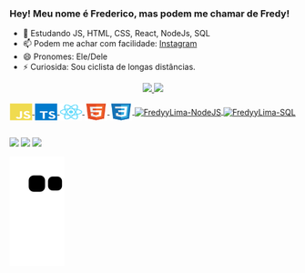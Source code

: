 ### Hey! Meu nome é Frederico, mas podem me chamar de Fredy!

- 🌱 Estudando JS, HTML, CSS, React, NodeJs, SQL
- 📫 Podem me achar com facilidade: <a href="https://www.instagram.com/fredyycarneiro/">Instagram</a>
- 😄 Pronomes: Ele/Dele
- ⚡ Curiosida: Sou ciclista de longas distâncias.

<div align="center">
  <a href="https://github.com/FredyyLima">
  <img height="180em" src="https://github-readme-stats.vercel.app/api?username=FredyyLima&show_icons=true&theme=dracula&include_all_commits=true&count_private=true"/>
  <img height="180em" src="https://github-readme-stats.vercel.app/api/top-langs/?username=FredyyLima&layout=compact&langs_count=7&theme=dracula"/>
</div>
<div style="display: inline_block"><br>
  <img align="center" alt="FredyyLima-Js" height="30" width="40" src="https://raw.githubusercontent.com/devicons/devicon/master/icons/javascript/javascript-plain.svg">
  <img align="center" alt="FredyyLima-Ts" height="30" width="40" src="https://raw.githubusercontent.com/devicons/devicon/master/icons/typescript/typescript-plain.svg">
  <img align="center" alt="FredyyLima-React" height="30" width="40" src="https://raw.githubusercontent.com/devicons/devicon/master/icons/react/react-original.svg">
  <img align="center" alt="FredyyLima-HTML" height="30" width="40" src="https://raw.githubusercontent.com/devicons/devicon/master/icons/html5/html5-original.svg">
  <img align="center" alt="FredyyLima-CSS" height="30" width="40" src="https://raw.githubusercontent.com/devicons/devicon/master/icons/css3/css3-original.svg">
  <img align="center" alt="FredyyLima-NodeJS" height="80" width="80" src="https://cdn.jsdelivr.net/gh/devicons/devicon/icons/nodejs/nodejs-original-wordmark.svg">
  <img align="center" alt="FredyyLima-SQL" height="50" width="50" src="https://cdn.jsdelivr.net/gh/devicons/devicon/icons/postgresql/postgresql-plain-wordmark.svg">
</div>
  
  ##
 
<div> 
  <a href="https://instagram.com/fredyycarneiro" target="_blank"><img src="https://img.shields.io/badge/-Instagram-%23E4405F?style=for-the-badge&logo=instagram&logoColor=white" target="_blank"></a>
  <a href = "mailto:fredyy_lima@live.com"><img src="https://img.shields.io/badge/-LiveMail-%23333?style=for-the-badge&logo=microsoft&logoColor=white" target="_blank"></a>
  <a href="https://www.linkedin.com/in/frederico-carneiro-lima-7816801aa/" target="_blank"><img src="https://img.shields.io/badge/-LinkedIn-%230077B5?style=for-the-badge&logo=linkedin&logoColor=white" target="_blank"></a> 
 
  ![Snake animation](https://github.com/rafaballerini/rafaballerini/blob/output/github-contribution-grid-snake.svg)
 
</div>
